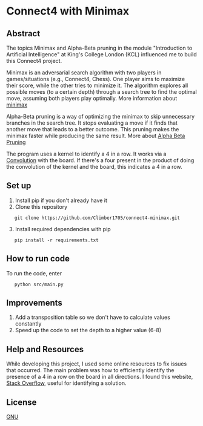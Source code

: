 # Connect4 with Minimax
## Abstract
The topics Minimax and Alpha-Beta pruning in the module "Introduction to Artificial Intelligence" at King's College London (KCL) influenced me to build this Connect4 project.

Minimax is an adversarial search algorithm with two players in games/situations (e.g., Connect4, Chess). One player aims to maximize their score, while the other tries to minimize it. The algorithm explores all possible moves (to a certain depth) through a search tree to find the optimal move, assuming both players play optimally. More information about [minimax](https://en.wikipedia.org/wiki/Minimax)

Alpha-Beta pruning is a way of optimizing the minimax to skip unnecessary branches in the search tree. It stops evaluating a move if it finds that another move that leads to a better outcome. This pruning makes the minimax faster while producing the same result. More about [Alpha Beta Pruning](https://en.wikipedia.org/wiki/Alpha%E2%80%93beta_pruning)

The program uses a kernel to identify a 4 in a row. It works via a [Convolution](https://en.wikipedia.org/wiki/Kernel_(image_processing)) with the board. If there's a four present in the product of doing the convolution of the kernel and the board, this indicates a 4 in a row.

## Set up
1. Install pip if you don't already have it
2. Clone this repository
```command line
   git clone https://github.com/Climber1705/connect4-minimax.git
```
3. Install required dependencies with pip
```command line
   pip install -r requirements.txt
```

## How to run code

To run the code, enter
```command line
   python src/main.py
```

## Improvements
1. Add a transposition table so we don't have to calculate values constantly
2. Speed up the code to set the depth to a higher value (6-8)

## Help and Resources

While developing this project, I used some online resources to fix issues that occurred. The main problem was how to efficiently identify the presence of a 4 in a row on the board in all directions. I found this website, [Stack Overflow](https://stackoverflow.com/questions/29949169/how-to-implement-the-function-that-checks-for-horizontal-vertical-and-diagonal), useful for identifying a solution.  

## License

[GNU](https://choosealicense.com/licenses/gpl-3.0/)

